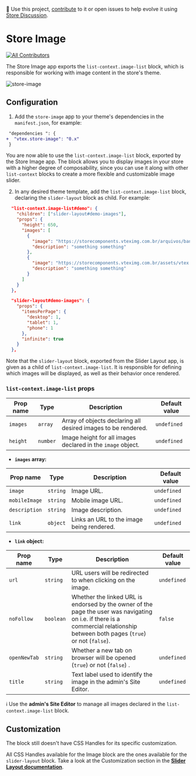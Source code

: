 📢 Use this project, [contribute](https://github.com/vtex-apps/store-image) to it or open issues to help evolve it using [Store Discussion](https://github.com/vtex-apps/store-discussion).

# Store Image

<!-- ALL-CONTRIBUTORS-BADGE:START - Do not remove or modify this section -->
[![All Contributors](https://img.shields.io/badge/all_contributors-0-orange.svg?style=flat-square)](#contributors-)
<!-- ALL-CONTRIBUTORS-BADGE:END -->

The Store Image app exports the `list-context.image-list` block, which is responsible for working with image content in the store's theme.

![store-image](https://user-images.githubusercontent.com/52087100/78939489-a3c69f00-7a8a-11ea-8c66-7475f1a3f69e.png)


## Configuration

1. Add the `store-image` app to your theme's dependencies in the `manifest.json`, for example:

```diff
 "dependencies ": {
+  "vtex.store-image": "0.x"
 }
```

You are now able to use the `list-context.image-list` block, exported by the Store Image app. The block allows you to display images in your store with a higher degree of composability, since you can use it along with other `list-context` blocks to create a more flexible and customizable image slider.

2. In any desired theme template, add the `list-context.image-list` block, declaring the `slider-layout` block as child. For example:

```json
  "list-context.image-list#demo": {
    "children": ["slider-layout#demo-images"],
    "props": {
      "height": 650,
      "images": [
        {
          "image": "https://storecomponents.vteximg.com.br/arquivos/banner-infocard2.png",
          "description": "something something"
        },
        {
          "image": "https://storecomponents.vteximg.com.br/assets/vtex.file-manager-graphql/images/Group%207%20(1)%20(1)%20(1)%20(1)%20(1)___c6b3ed853fb16a08b265753b50e0c57a.png",
          "description": "something something"
        }
      ]
    }
  },

  "slider-layout#demo-images": {
    "props": {
      "itemsPerPage": {
        "desktop": 1,
        "tablet": 1,
        "phone": 1
      },
      "infinite": true
    }
  },
```

Note that the `slider-layout` block, exported from the Slider Layout app, is given as a child of `list-context.image-list`. It is responsible for defining which images will be displayed, as well as their behavior once rendered.

### `list-context.image-list` props

| Prop name     | Type  | Description                                                | Default value |
| ------------- | ----- | ---------------------------------------------------------- | ------------- |
| `images`    | `array` | Array of objects declaring all desired images to be rendered.        | `undefined`   |
| `height` | `number`   | Image height for all images declared in the `image` object. | `undefined`   |

- **`images` array:**

| Prop name     | Type   | Description                                                | Default value |
| ------------- | ------- | ---------------------------------------------------------- | ------------- |
| `image`       | `string` | Image URL.                                        |  `undefined`       |
| `mobileImage` | `string` | Mobile image URL.                                 | `undefined`        |
| `description` | `string` | Image description.                                | `undefined`        |
| `link`        | `object` | Links an URL to the image being rendered.         | `undefined` | 

- **`link` object:**

| Prop name     | Type   | Description                                                | Default value |
| ------------- | ------- | ---------------------------------------------------------- | ------------- |
| `url`       | `string` | URL users will be redirected to when clicking on the image.    |  `undefined`       |
| `noFollow` | `boolean` | Whether the linked URL is endorsed by the owner of the page the user was navigating on i.e. if there is a commercial relationship between both pages (`true`) or not (`false`). | `false`        |
| `openNewTab` | `string` | Whether a new tab on browser will be opened (`true`) or not (`false`) .   | `undefined`   |
| `title`        | `string` | Text label used to identify the image in the admin's Site Editor. | `undefined` | 

:information_source: Use the **admin's Site Editor** to manage all images declared in the `list-context.image-list` block. 

## Customization

The block still doesn't have CSS Handles for its specific customization. 

All CSS Handles available for the Image block are the ones available for the `slider-layout` block. Take a look at the Customization section in the [**Slider Layout documentation**](https://vtex.io/docs/app/vtex.slider-layout).
